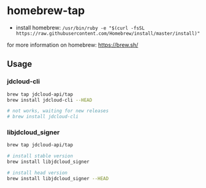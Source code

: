 # homebrew-tap

* install homebrew: `/usr/bin/ruby -e "$(curl -fsSL https://raw.githubusercontent.com/Homebrew/install/master/install)"`

for more information on homebrew: https://brew.sh/

## Usage

### jdcloud-cli

```sh
brew tap jdcloud-api/tap
brew install jdcloud-cli --HEAD

# not works, waiting for new releases
# brew install jdcloud-cli
```

### libjdcloud_signer

```sh
brew tap jdcloud-api/tap

# install stable version
brew install libjdcloud_signer

# install head version
brew install libjdcloud_signer --HEAD
```

